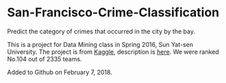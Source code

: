 # San-Francisco-Crime-Classification
Predict the category of crimes that occurred in the city by the bay.

This is a project for Data Mining class in Spring 2016, Sun Yat-sen University. The project is from [Kaggle](https://www.kaggle.com/), description is [here](https://www.kaggle.com/c/sf-crime/data). We were ranked No.104 out of 2335 teams.

Added to Github on February 7, 2018.